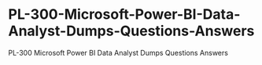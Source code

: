 # PL-300-Microsoft-Power-BI-Data-Analyst-Dumps-Questions-Answers
PL-300 Microsoft Power BI Data Analyst Dumps Questions Answers
